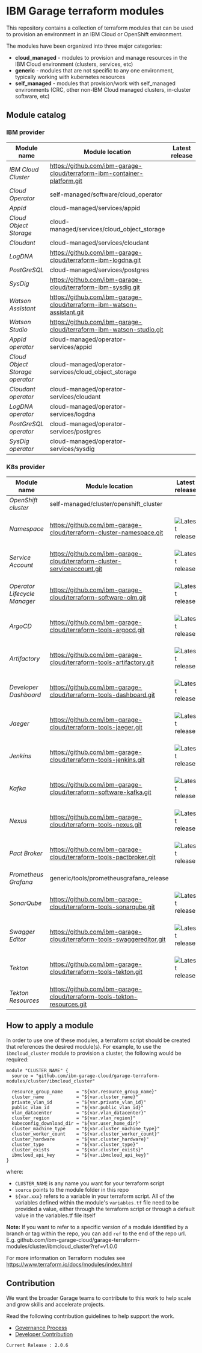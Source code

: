 # IBM Garage terraform modules

This repository contains a collection of terraform modules that
can be used to provision an environment in an IBM Cloud or OpenShift
environment.

The modules have been organized into three major categories:
- **cloud_managed** - modules to provision and manage resources in the IBM Cloud environment (clusters, services, etc)
- **generic** - modules that are not specific to any one environment, typically working with kubernetes resources
- **self_managed** - modules that provision/work with self_managed environments (CRC, other non-IBM Cloud managed clusters, in-cluster software, etc)

## Module catalog

### IBM provider

| **Module name**                 | **Module location** | **Latest release** | **Status** |
|---------------------------------|---------------------|--|--|
| *IBM Cloud Cluster*             | https://github.com/ibm-garage-cloud/terraform-ibm-container-platform.git| | |
| *Cloud Operator*                | self-managed/software/cloud_operator | | |
| *AppId*                         | cloud-managed/services/appid | | |
| *Cloud Object Storage*          | cloud-managed/services/cloud_object_storage | | |
| *Cloudant*                      | cloud-managed/services/cloudant | | |
| *LogDNA*                        | https://github.com/ibm-garage-cloud/terraform-ibm-logdna.git | | |
| *PostGreSQL*                    | cloud-managed/services/postgres | | |
| *SysDig*                        | https://github.com/ibm-garage-cloud/terraform-ibm-sysdig.git | | |
| *Watson Assistant*              | https://github.com/ibm-garage-cloud/terraform-ibm-watson-assistant.git | | |
| *Watson Studio*                 | https://github.com/ibm-garage-cloud/terraform-ibm-watson-studio.git | | |
| *AppId operator*                | cloud-managed/operator-services/appid | | |
| *Cloud Object Storage operator* | cloud-managed/operator-services/cloud_object_storage | | |
| *Cloudant operator*             | cloud-managed/operator-services/cloudant | | |
| *LogDNA operator*               | cloud-managed/operator-services/logdna | | |
| *PostGreSQL operator*           | cloud-managed/operator-services/postgres | | |
| *SysDig operator*               | cloud-managed/operator-services/sysdig | | |

### K8s provider

| **Module name**                 | **Module location** | **Latest release** | **Status** |
|---------------------------------|---------------------|--|--|
| *OpenShift cluster* | self-managed/cluster/openshift_cluster | | |
| *Namespace* | https://github.com/ibm-garage-cloud/terraform-cluster-namespace.git | ![Latest release](https://img.shields.io/github/v/release/ibm-garage-cloud/terraform-cluster-namespace?sort=semver) | ![Verify and release module](https://github.com/ibm-garage-cloud/terraform-cluster-namespace/workflows/Verify%20and%20release%20module/badge.svg) |
| *Service Account* | https://github.com/ibm-garage-cloud/terraform-cluster-serviceaccount.git | ![Latest release](https://img.shields.io/github/v/release/ibm-garage-cloud/terraform-cluster-serviceaccount?sort=semver) | ![Verify and release module](https://github.com/ibm-garage-cloud/terraform-cluster-serviceaccount/workflows/Verify%20and%20release%20module/badge.svg) |
| *Operator Lifecycle Manager* | https://github.com/ibm-garage-cloud/terraform-software-olm.git | ![Latest release](https://img.shields.io/github/v/release/ibm-garage-cloud/terraform-software-olm?sort=semver) | ![Verify and release module](https://github.com/ibm-garage-cloud/terraform-software-olm/workflows/Verify%20and%20release%20module/badge.svg) |
| *ArgoCD* | https://github.com/ibm-garage-cloud/terraform-tools-argocd.git | ![Latest release](https://img.shields.io/github/v/release/ibm-garage-cloud/terraform-tools-argocd?sort=semver) | ![Verify and release module](https://github.com/ibm-garage-cloud/terraform-tools-argocd/workflows/Verify%20and%20release%20module/badge.svg) | 
| *Artifactory* | https://github.com/ibm-garage-cloud/terraform-tools-artifactory.git | ![Latest release](https://img.shields.io/github/v/release/ibm-garage-cloud/terraform-tools-artifactory?sort=semver) | ![Verify and release module](https://github.com/ibm-garage-cloud/terraform-tools-artifactory/workflows/Verify%20and%20release%20module/badge.svg) |
| *Developer Dashboard* | https://github.com/ibm-garage-cloud/terraform-tools-dashboard.git | ![Latest release](https://img.shields.io/github/v/release/ibm-garage-cloud/terraform-tools-dashboard?sort=semver) | ![Verify and release module](https://github.com/ibm-garage-cloud/terraform-tools-dashboard/workflows/Verify%20and%20release%20module/badge.svg) |
| *Jaeger* | https://github.com/ibm-garage-cloud/terraform-tools-jaeger.git | ![Latest release](https://img.shields.io/github/v/release/ibm-garage-cloud/terraform-tools-jaeger?sort=semver) | ![Verify and release module](https://github.com/ibm-garage-cloud/terraform-tools-jaeger/workflows/Verify%20and%20release%20module/badge.svg) | 
| *Jenkins* | https://github.com/ibm-garage-cloud/terraform-tools-jenkins.git | ![Latest release](https://img.shields.io/github/v/release/ibm-garage-cloud/terraform-tools-jenkins?sort=semver) | ![Verify and release module](https://github.com/ibm-garage-cloud/terraform-tools-jenkins/workflows/Verify%20and%20release%20module/badge.svg) |
| *Kafka* | https://github.com/ibm-garage-cloud/terraform-software-kafka.git | ![Latest release](https://img.shields.io/github/v/release/ibm-garage-cloud/terraform-software-kafka?sort=semver) | ![Verify and release module](https://github.com/ibm-garage-cloud/terraform-software-kafka/workflows/Verify%20and%20release%20module/badge.svg) |
| *Nexus* | https://github.com/ibm-garage-cloud/terraform-tools-nexus.git | ![Latest release](https://img.shields.io/github/v/release/ibm-garage-cloud/terraform-tools-nexus?sort=semver) | ![Verify and release module](https://github.com/ibm-garage-cloud/terraform-tools-nexus/workflows/Verify%20and%20release%20module/badge.svg) |
| *Pact Broker* | https://github.com/ibm-garage-cloud/terraform-tools-pactbroker.git | ![Latest release](https://img.shields.io/github/v/release/ibm-garage-cloud/terraform-tools-pactbroker?sort=semver) | ![Verify and release module](https://github.com/ibm-garage-cloud/terraform-tools-pactbroker/workflows/Verify%20and%20release%20module/badge.svg) |
| *Prometheus Grafana* | generic/tools/prometheusgrafana_release | | |
| *SonarQube* | https://github.com/ibm-garage-cloud/terraform-tools-sonarqube.git | ![Latest release](https://img.shields.io/github/v/release/ibm-garage-cloud/terraform-tools-sonarqube?sort=semver) | ![Verify and release module](https://github.com/ibm-garage-cloud/terraform-tools-sonarqube/workflows/Verify%20and%20release%20module/badge.svg) |
| *Swagger Editor* | https://github.com/ibm-garage-cloud/terraform-tools-swaggereditor.git | ![Latest release](https://img.shields.io/github/v/release/ibm-garage-cloud/terraform-tools-swaggereditor?sort=semver) | ![Verify and release module](https://github.com/ibm-garage-cloud/terraform-tools-swaggereditor/workflows/Verify%20and%20release%20module/badge.svg) |
| *Tekton* | https://github.com/ibm-garage-cloud/terraform-tools-tekton.git | ![Latest release](https://img.shields.io/github/v/release/ibm-garage-cloud/terraform-tools-tekton?sort=semver) | ![Verify and release module](https://github.com/ibm-garage-cloud/terraform-tools-tekton/workflows/Verify%20and%20release%20module/badge.svg) |
| *Tekton Resources* | https://github.com/ibm-garage-cloud/terraform-tools-tekton-resources.git | | |

## How to apply a module

In order to use one of these modules, a terraform script should be created that references the desired module(s). For example, to use the `ibmcloud_cluster` module to provision a cluster, the following would be required:

```
module "CLUSTER_NAME" {
  source = "github.com/ibm-garage-cloud/garage-terraform-modules/cluster/ibmcloud_cluster"

  resource_group_name     = "${var.resource_group_name}"
  cluster_name            = "${var.cluster_name}"
  private_vlan_id         = "${var.private_vlan_id}"
  public_vlan_id          = "${var.public_vlan_id}"
  vlan_datacenter         = "${var.vlan_datacenter}"
  cluster_region          = "${var.vlan_region}"
  kubeconfig_download_dir = "${var.user_home_dir}"
  cluster_machine_type    = "${var.cluster_machine_type}"
  cluster_worker_count    = "${var.cluster_worker_count}"
  cluster_hardware        = "${var.cluster_hardware}"
  cluster_type            = "${var.cluster_type}"
  cluster_exists          = "${var.cluster_exists}"
  ibmcloud_api_key        = "${var.ibmcloud_api_key}"
}
```

where:
- `CLUSTER_NAME` is any name you want for your terraform script
- `source` points to the module folder in this repo
- `${var.xxx}` refers to a variable in your terraform script. All of the variables defined within the module's `variables.tf` file need to be provided a value, either through the terraform script or through a default value in the variables.tf file itself

**Note:** If you want to refer to a specific version of a module identified by a branch or tag within the repo, you can add `ref` to the end of the repo url. E.g. github.com/ibm-garage-cloud/garage-terraform-modules/cluster/ibmcloud_cluster?ref=v1.0.0

For more information on Terraform modules see https://www.terraform.io/docs/modules/index.html

## Contribution

We want the broader Garage teams to contribute to this work to help scale and grow skills and accelerate projects.

Read the following contribution guidelines to help support the work.

- [Governance Process](./governance.md)
- [Developer Contribution](./developer_contribution.md)

```
Current Release : 2.0.6
```


